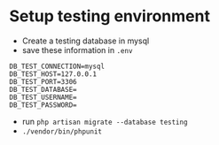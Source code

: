 
# Setup testing environment 

- Create a testing database in mysql
- save these information in `.env`
```
DB_TEST_CONNECTION=mysql
DB_TEST_HOST=127.0.0.1
DB_TEST_PORT=3306
DB_TEST_DATABASE=
DB_TEST_USERNAME=
DB_TEST_PASSWORD=
```

- run `php artisan migrate --database testing`
- `./vendor/bin/phpunit`



